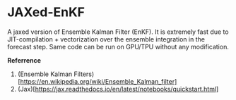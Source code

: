 # JAXed-EnKF

A jaxed version of Ensemble Kalman Filter (EnKF). It is extremely fast due to JIT-compilation + vectorization over the ensemble integration in the forecast step. Same code can be run on GPU/TPU without any modification. 

__Referrence__
1. (Ensemble Kalman Filters) [https://en.wikipedia.org/wiki/Ensemble_Kalman_filter]
2. (Jax)[https://jax.readthedocs.io/en/latest/notebooks/quickstart.html]
